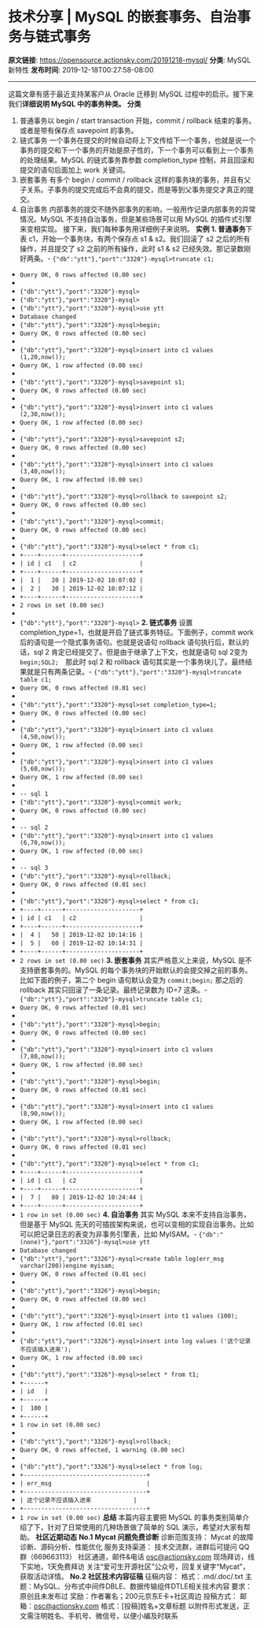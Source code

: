 # 技术分享 | MySQL 的嵌套事务、自治事务与链式事务

**原文链接**: https://opensource.actionsky.com/20191218-mysql/
**分类**: MySQL 新特性
**发布时间**: 2019-12-18T00:27:58-08:00

---

这篇文章有感于最近支持某客户从 Oracle 迁移到 MySQL 过程中的启示。接下来我们**详细说明 MySQL 中的事务种类。**
**分类**
1. 普通事务以 begin / start transaction 开始，commit / rollback 结束的事务。或者是带有保存点 savepoint 的事务。
2. 链式事务
一个事务在提交的时候自动将上下文传给下一个事务，也就是说一个事务的提交和下一个事务的开始是原子性的，下一个事务可以看到上一个事务的处理结果。MySQL 的链式事务靠参数 completion_type 控制，并且回滚和提交的语句后面加上 work 关键词。
3. 嵌套事务
有多个 begin / commit / rollback 这样的事务块的事务，并且有父子关系。子事务的提交完成后不会真的提交，而是等到父事务提交才真正的提交。
4. 自治事务
内部事务的提交不随外部事务的影响，一般用作记录内部事务的异常情况。MySQL 不支持自治事务，但是某些场景可以用 MySQL 的插件式引擎来变相实现。
接下来，我们每种事务用详细例子来说明。
**实例**
**1. 普通事务**下表 c1，开始一个事务块，有两个保存点 s1 & s2。我们回滚了 s2 之后的所有操作，并且提交了 s2 之前的所有操作，此时 s1 & s2 已经失效。那记录数刚好两条。- `{"db":"ytt"},"port":"3320"}-mysql>truncate c1;`
- `Query OK, 0 rows affected (0.00 sec)`
- 
- `{"db":"ytt"},"port":"3320"}-mysql>`
- `{"db":"ytt"},"port":"3320"}-mysql>`
- `{"db":"ytt"},"port":"3320"}-mysql>use ytt`
- `Database changed`
- `{"db":"ytt"},"port":"3320"}-mysql>begin;`
- `Query OK, 0 rows affected (0.00 sec)`
- 
- `{"db":"ytt"},"port":"3320"}-mysql>insert into c1 values (1,20,now());`
- `Query OK, 1 row affected (0.00 sec)`
- 
- `{"db":"ytt"},"port":"3320"}-mysql>savepoint s1;`
- `Query OK, 0 rows affected (0.00 sec)`
- 
- `{"db":"ytt"},"port":"3320"}-mysql>insert into c1 values (2,30,now());`
- `Query OK, 1 row affected (0.00 sec)`
- 
- `{"db":"ytt"},"port":"3320"}-mysql>savepoint s2;`
- `Query OK, 0 rows affected (0.00 sec)`
- 
- `{"db":"ytt"},"port":"3320"}-mysql>insert into c1 values (3,40,now());`
- `Query OK, 1 row affected (0.00 sec)`
- 
- `{"db":"ytt"},"port":"3320"}-mysql>rollback to savepoint s2;`
- `Query OK, 0 rows affected (0.00 sec)`
- 
- `{"db":"ytt"},"port":"3320"}-mysql>commit;`
- `Query OK, 0 rows affected (0.00 sec)`
- 
- `{"db":"ytt"},"port":"3320"}-mysql>select * from c1;`
- `+----+------+---------------------+`
- `| id | c1   | c2                  |`
- `+----+------+---------------------+`
- `|  1 |   20 | 2019-12-02 10:07:02 |`
- `|  2 |   30 | 2019-12-02 10:07:12 |`
- `+----+------+---------------------+`
- `2 rows in set (0.00 sec)`
- 
- `{"db":"ytt"},"port":"3320"}-mysql>`
**2. 链式事务**
设置 completion_type=1，也就是开启了链式事务特征。下面例子，commit work 后的语句是一个隐式事务语句。也就是说语句 rollback 语句执行后，默认的话，sql 2 肯定已经提交了。但是由于继承了上下文，也就是语句 sql 2变为 `begin;SQL2;`　那此时 sql 2 和 rollback 语句其实是一个事务块儿了。最终结果就是只有两条记录。- `{"db":"ytt"},"port":"3320"}-mysql>truncate table c1;`
- `Query OK, 0 rows affected (0.01 sec)`
- 
- `{"db":"ytt"},"port":"3320"}-mysql>set completion_type=1;`
- `Query OK, 0 rows affected (0.00 sec)`
- 
- `{"db":"ytt"},"port":"3320"}-mysql>insert into c1 values (4,50,now());`
- `Query OK, 1 row affected (0.00 sec)`
- 
- `{"db":"ytt"},"port":"3320"}-mysql>insert into c1 values (5,60,now());`
- `Query OK, 1 row affected (0.00 sec)`
- 
- `-- sql 1`
- `{"db":"ytt"},"port":"3320"}-mysql>commit work;`
- `Query OK, 0 rows affected (0.00 sec)`
- 
- `-- sql 2`
- `{"db":"ytt"},"port":"3320"}-mysql>insert into c1 values (6,70,now());`
- `Query OK, 1 row affected (0.00 sec)`
- 
- `-- sql 3`
- `{"db":"ytt"},"port":"3320"}-mysql>rollback;`
- `Query OK, 0 rows affected (0.01 sec)`
- 
- `{"db":"ytt"},"port":"3320"}-mysql>select * from c1;`
- `+----+------+---------------------+`
- `| id | c1   | c2                  |`
- `+----+------+---------------------+`
- `|  4 |   50 | 2019-12-02 10:14:16 |`
- `|  5 |   60 | 2019-12-02 10:14:31 |`
- `+----+------+---------------------+`
- `2 rows in set (0.00 sec)`
**3. 嵌套事务**
其实严格意义上来说，MySQL 是不支持嵌套事务的。MySQL 的每个事务块的开始默认的会提交掉之前的事务。比如下面的例子，第二个 begin 语句默认会变为 `commit;begin;` 那之后的 rollback 其实只回滚了一条记录。最终记录数为 ID=7 这条。- `{"db":"ytt"},"port":"3320"}-mysql>truncate table c1;`
- `Query OK, 0 rows affected (0.01 sec)`
- 
- `{"db":"ytt"},"port":"3320"}-mysql>begin;`
- `Query OK, 0 rows affected (0.00 sec)`
- 
- `{"db":"ytt"},"port":"3320"}-mysql>insert into c1 values (7,80,now());`
- `Query OK, 1 row affected (0.00 sec)`
- 
- `{"db":"ytt"},"port":"3320"}-mysql>begin;`
- `Query OK, 0 rows affected (0.01 sec)`
- 
- `{"db":"ytt"},"port":"3320"}-mysql>insert into c1 values (8,90,now());`
- `Query OK, 1 row affected (0.00 sec)`
- 
- `{"db":"ytt"},"port":"3320"}-mysql>rollback;`
- `Query OK, 0 rows affected (0.01 sec)`
- 
- `{"db":"ytt"},"port":"3320"}-mysql>select * from c1;`
- `+----+------+---------------------+`
- `| id | c1   | c2                  |`
- `+----+------+---------------------+`
- `|  7 |   80 | 2019-12-02 10:24:44 |`
- `+----+------+---------------------+`
- `1 row in set (0.00 sec)`
**4. 自治事务**
其实 MySQL 本来不支持自治事务，但是基于 MySQL 先天的可插拔架构来说，也可以变相的实现自治事务。比如可以把记录日志的表变为非事务引擎表，比如 MyISAM。- `{"db":"(none)"},"port":"3326"}-mysql>use ytt`
- `Database changed`
- `{"db":"ytt"},"port":"3326"}-mysql>create table log(err_msg varchar(200))engine myisam;`
- `Query OK, 0 rows affected (0.01 sec)`
- 
- `{"db":"ytt"},"port":"3326"}-mysql>begin;`
- `Query OK, 0 rows affected (0.00 sec)`
- 
- `{"db":"ytt"},"port":"3326"}-mysql>insert into t1 values (100);`
- `Query OK, 1 row affected (0.01 sec)`
- 
- `{"db":"ytt"},"port":"3326"}-mysql>insert into log values ('这个记录不应该插入进来');`
- `Query OK, 1 row affected (0.00 sec)`
- 
- `{"db":"ytt"},"port":"3326"}-mysql>select * from t1;`
- `+------+`
- `| id   |`
- `+------+`
- `|  100 |`
- `+------+`
- `1 row in set (0.00 sec)`
- 
- `{"db":"ytt"},"port":"3326"}-mysql>rollback;`
- `Query OK, 0 rows affected, 1 warning (0.00 sec)`
- 
- `{"db":"ytt"},"port":"3326"}-mysql>select * from log;`
- `+-----------------------------------+`
- `| err_msg                           |`
- `+-----------------------------------+`
- `| 这个记录不应该插入进来            |`
- `+-----------------------------------+`
- `1 row in set (0.00 sec)`
**总结**
本篇内容主要把 MySQL 的事务类别简单介绍了下，针对了日常使用的几种场景做了简单的 SQL 演示，希望对大家有帮助。
**社区近期动态**
**No.1**
**Mycat 问题免费诊断**
诊断范围支持：
Mycat 的故障诊断、源码分析、性能优化
服务支持渠道：
技术交流群，进群后可提问
QQ群（669663113）
社区通道，邮件&电话
osc@actionsky.com
现场拜访，线下实地，1天免费拜访
关注“爱可生开源社区”公众号，回复关键字“Mycat”，获取活动详情。
**No.2**
**社区技术内容征稿**
征稿内容：
格式：.md/.doc/.txt
主题：MySQL、分布式中间件DBLE、数据传输组件DTLE相关技术内容
要求：原创且未发布过
奖励：作者署名；200元京东E卡+社区周边
投稿方式：
邮箱：osc@actionsky.com
格式：[投稿]姓名+文章标题
以附件形式发送，正文需注明姓名、手机号、微信号，以便小编及时联系